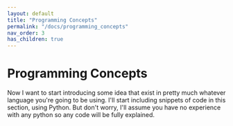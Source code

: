 ```yaml
---
layout: default
title: "Programming Concepts"
permalink: "/docs/programming_concepts"
nav_order: 3
has_children: true
---
```


# Programming Concepts
Now I want to start introducing some idea that exist in pretty much whatever language you're going to be using. I'll start including snippets of code in this section, using Python. But don't worry, I'll assume you have no experience with any python so any code will be fully explained.